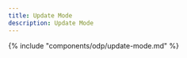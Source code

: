 ```yaml
---
title: Update Mode
description: Update Mode
---
```


{% include "components/odp/update-mode.md" %}


